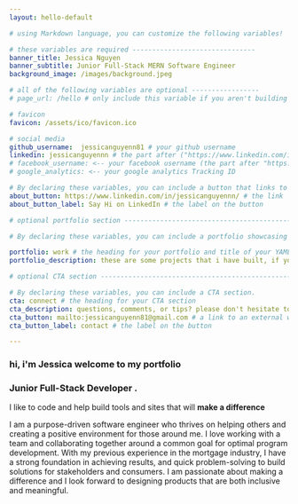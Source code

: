 ```yaml
---
layout: hello-default

# using Markdown language, you can customize the following variables!

# these variables are required -------------------------------
banner_title: Jessica Nguyen
banner_subtitle: Junior Full-Stack MERN Software Engineer
background_image: /images/background.jpeg

# all of the following variables are optional -----------------
# page_url: /hello # only include this variable if you aren't building the page to your primary domain 

# favicon
favicon: /assets/ico/favicon.ico

# social media
github_username:  jessicanguyenn81 # your github username
linkedin: jessicanguyennn # the part after ("https://www.linkedin.com/in/...")
# facebook_username: <-- your facebook username (the part after "https://www.facebook.com/...")
# google_analytics: <-- your google analytics Tracking ID

# By declaring these variables, you can include a button that links to an external website or to media.
about_button: https://www.linkedin.com/in/jessicanguyennn/ # the link
about_button_label: Say Hi on LinkedIn # the label on the button

# optional portfolio section ------------------------------------------

# By declaring these variables, you can include a portfolio showcasing your work and organize your portfolio's items into a custom layout, all without adding any CSS. In addition, you must 1) create an HTML file in the_includes folder for each project with the text you'd like to display, and 2) create a YAML file in the _data folder describing the order in which each project should be shown and categorized. See `/includes/example.html` and `/_data/work.yml` for examples.

portfolio: work # the heading for your portfolio and title of your YAML file
portfolio_description: these are some projects that i have built, if you have any tips or would like to work together, please email me :) # a description to be desplayed below the heading and above the content

# optional CTA section --------------------------------------------------

# By declaring these variables, you can include a CTA section.
cta: connect # the heading for your CTA section
cta_description: questions, comments, or tips? please don't hesitate to reach out. # a description to be desplayed below the heading and above the content
cta_button: mailto:jessicanguyenn81@gmail.com # a link to an external website or to media
cta_button_label: contact # the label on the button

---			
```

[//]: # (write a bit about yourself here)
### hi, i'm **Jessica** welcome to my portfolio 

### **Junior Full-Stack Developer** .  
  
I like to code and help build tools and sites that will **make a difference** 
  

I am a purpose-driven software engineer who thrives on helping others and creating a positive environment for those around me. I love working with a team and collaborating together around a common goal for optimal program development. With my previous experience in the mortgage industry, I have a strong foundation in achieving results, and quick problem-solving to build solutions for stakeholders and consumers. I am passionate about making a difference and I look forward to designing products that are both inclusive and meaningful. 
